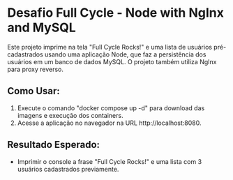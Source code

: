 # Desafio Full Cycle - Node with NgInx and MySQL

Este projeto imprime na tela "Full Cycle Rocks!" e uma lista de usuários pré-cadastrados usando uma aplicação Node, que faz a persistência dos usuários em um
banco de dados MySQL. O projeto também utiliza NgInx para proxy reverso.

## Como Usar:

1. Execute o comando "docker compose up -d" para download das imagens e execução dos containers.
2. Acesse a aplicação no navegador na URL http://localhost:8080.

## Resultado Esperado:
   - Imprimir o console a frase "Full Cycle Rocks!" e uma lista com 3 usuários cadastrados previamente.


